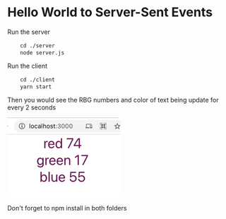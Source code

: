 # Hello World to Server-Sent Events

Run the server

```
    cd ./server
    node server.js
```

Run the client

```
    cd ./client
    yarn start
```

Then you would see the RBG numbers and color of text being update for every 2 seconds

![](./demo.png)

Don't forget to npm install in both folders
